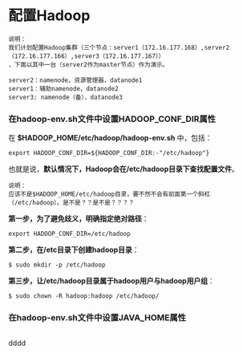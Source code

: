 配置Hadoop
=================================================================================
```
说明：
我们计划配置Hadoop集群（三个节点：server1（172.16.177.168）,server2（172.16.177.166）,server3（172.16.177.167））
，下面以其中一台（server2作为master节点）作为演示。

server2：namenode，资源管理器，datanode1
server1：辅助namenode，datanode2
server3: namenode（备），datanode3
```

### 在hadoop-env.sh文件中设置HADOOP_CONF_DIR属性
在 **$HADOOP_HOME/etc/hadoop/hadoop-env.sh** 中，包括：
```shell
export HADOOP_CONF_DIR=${HADOOP_CONF_DIR:-"/etc/hadoop"}
```
也就是说，**默认情况下，Hadoop会在/etc/hadoop目录下查找配置文件**。
```
说明：
应该不是$HADOOP_HOME/etc/hadoop目录，要不然不会有前面第一个斜杠（/etc/hadoop）。是不是？？是不是？？？？
```
**第一步，为了避免歧义，明确指定绝对路径**：
```shell
export HADOOP_CONF_DIR=/etc/hadoop
```

**第二步，在/etc目录下创建hadoop目录**：
```shell
$ sudo mkdir -p /etc/hadoop
```

**第三步，让/etc/hadoop目录属于hadoop用户与hadoop用户组**：
```shell
$ sudo chown -R hadoop:hadoop /etc/hadoop/
```

### 在hadoop-env.sh文件中设置JAVA_HOME属性
```shell

```

































dddd
